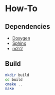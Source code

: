 # How-To

## Dependencies
* [Doxygen](https://www.doxygen.nl/index.html)
* [Sphinx](https://www.sphinx-doc.org/en/master/)
* [m2r2](https://pypi.org/project/m2r2/)

## Build

```bash
mkdir build
cd build
cmake ..
make
```